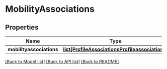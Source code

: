 # MobilityAssociations

## Properties
Name | Type | Description | Notes
------------ | ------------- | ------------- | -------------
**mobilityassociations** | [**list[ProfileAssociationsProfileassociations]**](ProfileAssociationsProfileassociations.md) |  | [optional] 

[[Back to Model list]](../README.md#documentation-for-models) [[Back to API list]](../README.md#documentation-for-api-endpoints) [[Back to README]](../README.md)


